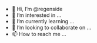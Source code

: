 - 👋 Hi, I’m @regenside
- 👀 I’m interested in ...
- 🌱 I’m currently learning ...
- 💞️ I’m looking to collaborate on ...
- 📫 How to reach me ...

<!---
regenside/regenside is a ✨ special ✨ repository because its `README.md` (this file) appears on your GitHub profile.
You can click the Preview link to take a look at your changes.
--->
